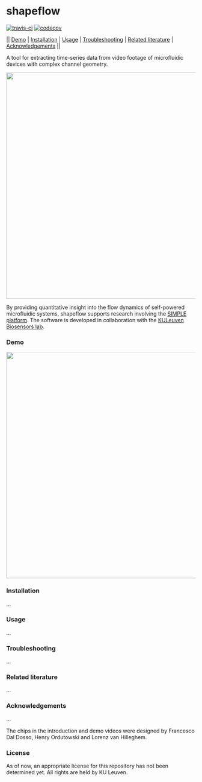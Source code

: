 # shapeflow

[![travis-ci](https://travis-ci.org/ybnd/isimple.svg?branch=master)](https://travis-ci.org/ybnd/isimple)
[![codecov](https://codecov.io/gh/ybnd/isimple/branch/master/graph/badge.svg)](https://codecov.io/gh/ybnd/isimple)

|| [Demo](###Demo) | [Installation](###Installation) | [Usage](###Usage) | [Troubleshooting](###Troubleshooting) | [Related literature](###Related-literature) | [Acknowledgements](###Acknowledgements) ||

A tool for extracting time-series data from video footage of microfluidic devices with complex channel geometry.

<img src="https://i.postimg.cc/xTMZzYnj/abstract5-720x540.gif" width="600"/>

By providing quantitative insight into the flow dynamics of self-powered microfluidic systems, shapeflow supports research involving the [SIMPLE platform](https://www.biw.kuleuven.be/biosyst/mebios/biosensors-group/research-topics/Microfluidics_folder/simple-platform). The software is developed in collaboration with the [KULeuven Biosensors lab](https://twitter.com/KULBiosensors).

### Demo

<img src="https://i.postimg.cc/W3qF15rK/demo-final-30fps-600x400.gif" width="600"/>

### Installation

…

### Usage

…

### Troubleshooting

…

### Related literature

…

### Acknowledgements

…

The chips in the introduction and demo videos were designed by Francesco Dal Dosso, Henry Ordutowski and Lorenz van Hilleghem.

### License

As of now, an appropriate license for this repository has not been determined yet. All rights are held by KU Leuven.
